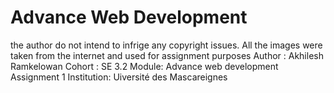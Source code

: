 # Advance Web Development
the author do not intend to infrige any copyright issues.
All the images were taken from the internet and used  for assignment purposes
Author : Akhilesh Ramkelowan
Cohort : SE 3.2
Module: Advance web development 
Assignment 1
Institution: Uiversité des Mascareignes
